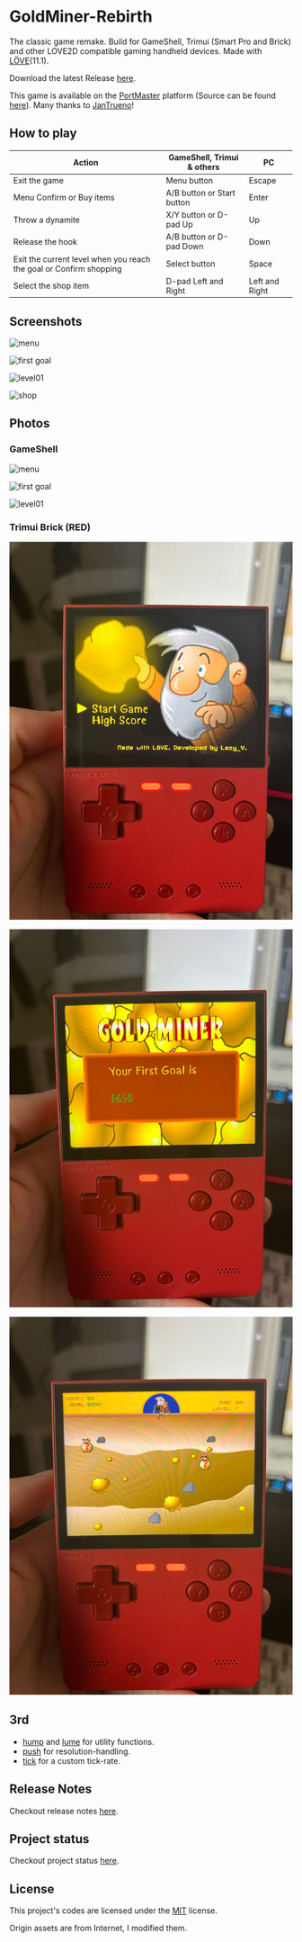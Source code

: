 # GoldMiner-Rebirth

The classic game remake. Build for GameShell, Trimui (Smart Pro and Brick) and other LOVE2D compatible gaming handheld devices. Made with [LÖVE](https://love2d.org/)(11.1).

Download the latest Release [here](https://github.com/zzxzzk115/GoldMiner-Rebirth/releases/latest).

This game is available on the [PortMaster](https://portmaster.games/index.html) platform (Source can be found [here](https://github.com/PortsMaster/PortMaster-New/tree/main/ports/goldminer)). Many thanks to [JanTrueno](https://github.com/JanTrueno)!

## How to play

| Action                                                       | GameShell, Trimui & others | PC             |
| ------------------------------------------------------------ | -------------------------- | -------------- |
| Exit the game                                                | Menu button                | Escape         |
| Menu Confirm or Buy items                                    | A/B button or Start button | Enter          |
| Throw a dynamite                                             | X/Y button or D-pad Up     | Up             |
| Release the hook                                             | A/B button or D-pad Down   | Down           |
| Exit the current level when you reach the goal or Confirm shopping | Select button              | Space          |
| Select the shop item                                         | D-pad Left and Right       | Left and Right |

## Screenshots

![menu](./pictures/screenshots_01_main_menu.png)

![first goal](./pictures/screenshots_02_first_goal.png)

![level01](./pictures/screenshots_03_level01.png)

![shop](./pictures/screenshots_04_shop.png)

## Photos

### GameShell

![menu](./pictures/photos_01_main_menu.jpg)

![first goal](./pictures/photos_02_first_goal.jpg)

![level01](./pictures/photos_03_level01.jpg)

### Trimui Brick (RED)

![menu](./pictures/photos_04_trimui_brick_red_01.jpg)

![first goal](./pictures/photos_05_trimui_brick_red_02.jpg)

![level01](./pictures/photos_06_trimui_brick_red_03.jpg)

## 3rd

- [hump](https://github.com/vrld/hump) and [lume](https://github.com/rxi/lume) for utility functions.
- [push](https://github.com/Ulydev/push) for resolution-handling.
- [tick](https://github.com/bjornbytes/tick) for a custom tick-rate.

## Release Notes

Checkout release notes [here](./ReleaseNotes.md).

## Project status

Checkout project status [here](https://github.com/zzxzzk115/GoldMiner-Rebirth/projects/1).


## License

This project's codes are licensed under the [MIT](./LICENSE) license.

Origin assets are from Internet, I modified them.
